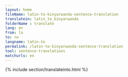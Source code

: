 ```yaml
---
layout: home
fileName: latin-to-kinyarwanda-sentence-translation
translatein: latin_to_kinyarwanda
folderName : translate
lang: en
from: la
to: rw
langname: latin-to
permalink: /latin-to-kinyarwanda-sentence-translation
tool: sentence-translations
matchurls: en
---
```

{% include section/translateinto.html %}
